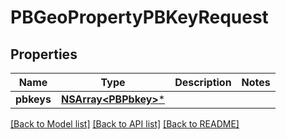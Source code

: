 # PBGeoPropertyPBKeyRequest

## Properties
Name | Type | Description | Notes
------------ | ------------- | ------------- | -------------
**pbkeys** | [**NSArray&lt;PBPbkey&gt;***](PBPbkey.md) |  | 

[[Back to Model list]](../README.md#documentation-for-models) [[Back to API list]](../README.md#documentation-for-api-endpoints) [[Back to README]](../README.md)


